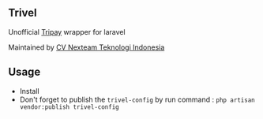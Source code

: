 ## Trivel

Unofficial [Tripay](https://tripay.co.id/) wrapper for laravel 

Maintained by [CV Nexteam Teknologi Indonesia](https://www.nexteam.id/)


## Usage

- Install
- Don't forget to publish the `trivel-config` by run command : `php artisan vendor:publish trivel-config`
